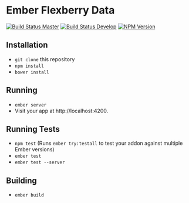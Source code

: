 # Ember Flexberry Data
[![Build Status Master](https://travis-ci.org/Flexberry/ember-flexberry-data.svg?branch=master)](https://travis-ci.org/Flexberry/ember-flexberry-data)
[![Build Status Develop](https://travis-ci.org/Flexberry/ember-flexberry-data.svg?branch=develop)](https://travis-ci.org/Flexberry/ember-flexberry-data)
[![NPM Version](https://badge.fury.io/js/ember-flexberry-data.svg)](https://badge.fury.io/js/ember-flexberry-data)

## Installation

* `git clone` this repository
* `npm install`
* `bower install`

## Running

* `ember server`
* Visit your app at http://localhost:4200.

## Running Tests

* `npm test` (Runs `ember try:testall` to test your addon against multiple Ember versions)
* `ember test`
* `ember test --server`

## Building

* `ember build`

